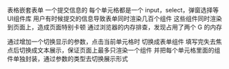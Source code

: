 表格嵌套表单
一个提交信息的
每个单元格都是一个 input，select，弹窗选择等 UI组件库
用户有时候提交的信息导致表单同时渲染几百个组件
这些组件同时渲染到页面上，造成页面特别卡顿
通过浏览器的内存排查，发现占用了两个 G 的内存

通过增加一个切换显示的参数，点击当前单元格时 切换成表单组件
填写完失去焦点后切换成文本展示，保证页面上最多只渲染一个组件
并把每个单元格里面的组件单独封装，通过参数的类型去切换展示形式

